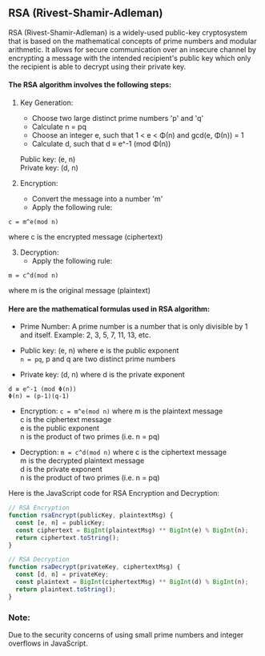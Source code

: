 ## RSA (Rivest-Shamir-Adleman)
RSA (Rivest-Shamir-Adleman) is a widely-used public-key cryptosystem that is based on the mathematical concepts 
of prime numbers and modular arithmetic. It allows for secure communication over an insecure channel by encrypting 
a message with the intended recipient's public key which only the recipient is able to decrypt using their private key. 

#### The RSA algorithm involves the following steps:

1. Key Generation: 
   - Choose two large distinct prime numbers 'p' and 'q' 
   - Calculate n = pq 
   - Choose an integer e, such that 1 < e < Φ(n) and gcd(e, Φ(n)) = 1
   - Calculate d, such that d ≡ e^-1 (mod Φ(n)) 

   Public key: (e, n)\
   Private key: (d, n) 
 
2. Encryption: 
   - Convert the message into a number 'm' 
   - Apply the following rule:  
```
c = m^e(mod n)
```
where c is the encrypted message (ciphertext) 

3. Decryption: 
   - Apply the following rule:  
```
m = c^d(mod n)
```
where m is the original message (plaintext) 

#### Here are the mathematical formulas used in RSA algorithm:

- Prime Number: A prime number is a number that is only divisible by 1 and itself. Example: 2, 3, 5, 7, 11, 13, etc.

- Public key: (e, n)
      where e is the public exponent\
            `n = pq`, p and q are two distinct prime numbers
           
- Private key: (d, n)
      where d is the private exponent
```
d ≡ e^-1 (mod Φ(n))
Φ(n) = (p-1)(q-1)
```

- Encryption: `c = m^e(mod n)`
      where m is the plaintext message\
            c is the ciphertext message\
            e is the public exponent\
            n is the product of two primes (i.e. n = pq)

- Decryption: `m = c^d(mod n)`
      where c is the ciphertext message\
            m is the decrypted plaintext message\
            d is the private exponent\
            n is the product of two primes (i.e. n = pq)

Here is the JavaScript code for RSA Encryption and Decryption:

```js
// RSA Encryption
function rsaEncrypt(publicKey, plaintextMsg) {
  const [e, n] = publicKey;
  const ciphertext = BigInt(plaintextMsg) ** BigInt(e) % BigInt(n);
  return ciphertext.toString();
}

// RSA Decryption
function rsaDecrypt(privateKey, ciphertextMsg) {
  const [d, n] = privateKey;
  const plaintext = BigInt(ciphertextMsg) ** BigInt(d) % BigInt(n);
  return plaintext.toString();
}
```

### Note: 
Due to the security concerns of using small prime numbers and integer overflows in JavaScript.
